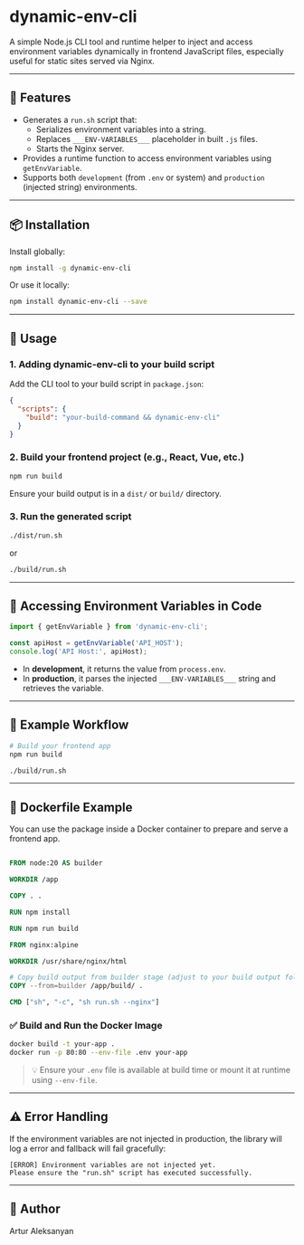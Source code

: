 # dynamic-env-cli

A simple Node.js CLI tool and runtime helper to inject and access environment variables dynamically in frontend JavaScript files, especially useful for static sites served via Nginx.

---

## 🚀 Features

- Generates a `run.sh` script that:
  - Serializes environment variables into a string.
  - Replaces `___ENV-VARIABLES___` placeholder in built `.js` files.
  - Starts the Nginx server.
- Provides a runtime function to access environment variables using `getEnvVariable`.
- Supports both `development` (from `.env` or system) and `production` (injected string) environments.

---

## 📦 Installation

Install globally:

```bash
npm install -g dynamic-env-cli
```

Or use it locally:

```bash
npm install dynamic-env-cli --save
```

---

## 🔧 Usage

### 1. Adding dynamic-env-cli to your build script

Add the CLI tool to your build script in `package.json`:

```json
{
  "scripts": {
    "build": "your-build-command && dynamic-env-cli"
  }
}
```

### 2. Build your frontend project (e.g., React, Vue, etc.)

```bash
npm run build
```

Ensure your build output is in a `dist/` or `build/` directory.


### 3. Run the generated script

```bash
./dist/run.sh
```

or

```bash
./build/run.sh
```

---

## 🧠 Accessing Environment Variables in Code

```ts
import { getEnvVariable } from 'dynamic-env-cli';

const apiHost = getEnvVariable('API_HOST');
console.log('API Host:', apiHost);
```

- In **development**, it returns the value from `process.env`.
- In **production**, it parses the injected `___ENV-VARIABLES___` string and retrieves the variable.

---



## 📝 Example Workflow

```bash
# Build your frontend app
npm run build

./build/run.sh 
```

---

## 🐳 Dockerfile Example

You can use the package inside a Docker container to prepare and serve a frontend app.


```Dockerfile

FROM node:20 AS builder

WORKDIR /app

COPY . .

RUN npm install 

RUN npm run build

FROM nginx:alpine

WORKDIR /usr/share/nginx/html

# Copy build output from builder stage (adjust to your build output folder)
COPY --from=builder /app/build/ .

CMD ["sh", "-c", "sh run.sh --nginx"]
```

### ✅ Build and Run the Docker Image

```bash
docker build -t your-app .
docker run -p 80:80 --env-file .env your-app
```

> 💡 Ensure your `.env` file is available at build time or mount it at runtime using `--env-file`.

---

## ⚠️ Error Handling

If the environment variables are not injected in production, the library will log a error and fallback will fail gracefully:

```
[ERROR] Environment variables are not injected yet.
Please ensure the "run.sh" script has executed successfully.
```



---

## 👤 Author

Artur Aleksanyan